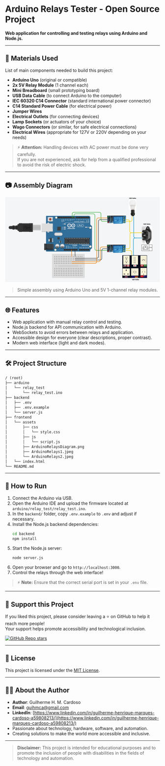 # Arduino Relays Tester - Open Source Project

**Web application for controlling and testing relays using Arduino and Node.js.**

---

## 🧰 Materials Used

List of main components needed to build this project:

- **Arduino Uno** (original or compatible)
- **2x 5V Relay Module** (1 channel each)
- **Mini Breadboard** (small prototyping board)
- **USB Data Cable** (to connect Arduino to the computer)
- **IEC 60320 C14 Connector** (standard international power connector)
- **C14 Standard Power Cable** (for electrical power)
- **Jumper Wires**
- **Electrical Outlets** (for connecting devices)
- **Lamp Sockets** (or actuators of your choice)
- **Wago Connectors** (or similar, for safe electrical connections)
- **Electrical Wires** (appropriate for 127V or 220V depending on your needs)

> ⚡ **Attention:** Handling devices with AC power must be done very carefully.  
> If you are not experienced, ask for help from a qualified professional to avoid the risk of electric shock.

---

## 📷 Assembly Diagram

![Hardware Diagram](frontend/assets/ArduinoRelaysDiagram.png)

> Simple assembly using Arduino Uno and 5V 1-channel relay modules.

---

## 🌐 Features

- Web application with manual relay control and testing.
- Node.js backend for API communication with Arduino.
- WebSockets to avoid errors between relays and application.
- Accessible design for everyone (clear descriptions, proper contrast).
- Modern web interface (light and dark modes).

---

## 🛠 Project Structure
```
/ (root)
├── arduino
│   └── relay_test
│       └── relay_test.ino
├── backend
│   ├── .env
│   ├── .env.example
│   └── server.js
├── frontend
│   └── assets
│       ├── css
│       │   └── style.css
│       ├── js
│       │   └── script.js
│       ├── ArduinoRelaysDiagram.png
│       ├── ArduinoRelays1.jpeg
│       └── ArduinoRelays2.jpeg
│   └── index.html
└── README.md
```

---

## 🚀 How to Run

1. Connect the Arduino via USB.
2. Open the Arduino IDE and upload the firmware located at `arduino/relay_test/relay_test.ino`.
3. In the `backend/` folder, copy `.env.example` to `.env` and adjust if necessary.
4. Install the Node.js backend dependencies:
   ```bash
   cd backend
   npm install
   ```
5. Start the Node.js server:
   ```bash
   node server.js
   ```
6. Open your browser and go to `http://localhost:3000`.
7. Control the relays through the web interface!

> ⚡ **Note:** Ensure that the correct serial port is set in your `.env` file.
---

## 💖 Support this Project

If you liked this project, please consider leaving a ⭐ on GitHub to help it reach more people!  
Your support helps promote accessibility and technological inclusion.

[![GitHub Repo stars](https://img.shields.io/github/stars/SeuUsuario/SeuRepositorio?style=social)](https://github.com/SeuUsuario/SeuRepositorio/stargazers)

---

## 📜 License

This project is licensed under the [MIT License](LICENSE).

---

## 👨‍💻 About the Author

- **Author**: Guilherme H. M. Cardoso
- **Email**: guihmca@gmail.com
- **LinkedIn**: [https://www.linkedin.com/in/guilherme-henrique-marques-cardoso-a59808213/](https://www.linkedin.com/in/guilherme-henrique-marques-cardoso-a59808213/)
- Passionate about technology, hardware, software, and automation.
- Creating solutions to make the world more accessible and inclusive.

---

> **Disclaimer:** This project is intended for educational purposes and to promote the inclusion of people with disabilities in the fields of technology and automation.

